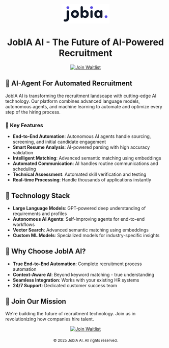 <div align="center">
  <img src="../assets/logo.png" alt="JobIA AI Logo" width="150" />
  
  # JobIA AI - The Future of AI-Powered Recruitment
  
  [![Join Waitlist](https://img.shields.io/badge/Join-Waitlist-blue?style=for-the-badge)](https://jobia.ai)
</div>

## 🤖 AI-Agent For Automated Recruitment

JobIA AI is transforming the recruitment landscape with cutting-edge AI technology. Our platform combines advanced language models, autonomous agents, and machine learning to automate and optimize every step of the hiring process.

### 🚀 Key Features

- **End-to-End Automation**: Autonomous AI agents handle sourcing, screening, and initial candidate engagement
- **Smart Resume Analysis**: AI-powered parsing with high accuracy validation
- **Intelligent Matching**: Advanced semantic matching using embeddings
- **Automated Communication**: AI handles routine communications and scheduling
- **Technical Assessment**: Automated skill verification and testing
- **Real-time Processing**: Handle thousands of applications instantly

## 🔧 Technology Stack

- **Large Language Models**: GPT-powered deep understanding of requirements and profiles
- **Autonomous AI Agents**: Self-improving agents for end-to-end workflows
- **Vector Search**: Advanced semantic matching using embeddings
- **Custom ML Models**: Specialized models for industry-specific insights

## 🌟 Why Choose JobIA AI?

- **True End-to-End Automation**: Complete recruitment process automation
- **Context-Aware AI**: Beyond keyword matching - true understanding
- **Seamless Integration**: Works with your existing HR systems
- **24/7 Support**: Dedicated customer success team

## 🤝 Join Our Mission

We're building the future of recruitment technology. Join us in revolutionizing how companies hire talent.

<div align="center">
  
  [![Join Waitlist](https://img.shields.io/badge/Ready%20to%20Transform%20Your%20Hiring%3F-Join%20Waitlist-blue?style=for-the-badge)](https://jobia.ai)
  
  <sub>© 2025 JobIA AI. All rights reserved.</sub>
</div>
